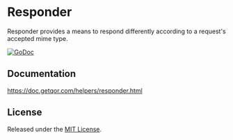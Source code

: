 # Responder

Responder provides a means to respond differently according to a request's accepted mime type.

[![GoDoc](https://godoc.org/github.com/aghape/responder?status.svg)](https://godoc.org/github.com/aghape/responder)

## Documentation

<https://doc.getqor.com/helpers/responder.html>

## License

Released under the [MIT License](http://opensource.org/licenses/MIT).

